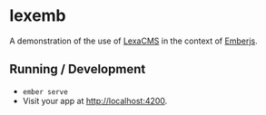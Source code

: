 # lexemb

A demonstration of the use of [LexaCMS](www.lexacms.com) in the context of [Emberjs](emberjs.com).

## Running / Development

* `ember serve`
* Visit your app at [http://localhost:4200](http://localhost:4200).

